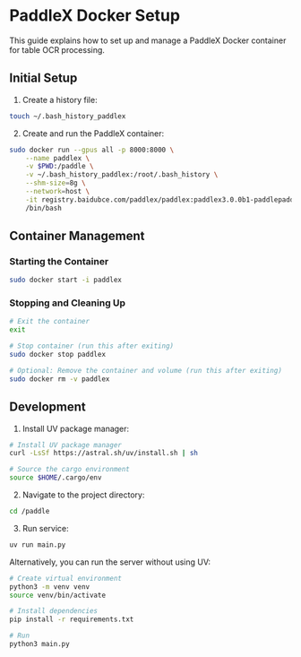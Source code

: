 # PaddleX Docker Setup

This guide explains how to set up and manage a PaddleX Docker container for table OCR processing.

## Initial Setup

1. Create a history file:
```bash
touch ~/.bash_history_paddlex
```

2. Create and run the PaddleX container:
```bash
sudo docker run --gpus all -p 8000:8000 \
    --name paddlex \
    -v $PWD:/paddle \
    -v ~/.bash_history_paddlex:/root/.bash_history \
    --shm-size=8g \
    --network=host \
    -it registry.baidubce.com/paddlex/paddlex:paddlex3.0.0b1-paddlepaddle3.0.0b1-gpu-cuda12.3-cudnn9.0-trt8.6 \
    /bin/bash
```

## Container Management

### Starting the Container
```bash
sudo docker start -i paddlex
```

### Stopping and Cleaning Up
```bash
# Exit the container
exit

# Stop container (run this after exiting)
sudo docker stop paddlex

# Optional: Remove the container and volume (run this after exiting)
sudo docker rm -v paddlex
```

## Development

1. Install UV package manager:
```bash
# Install UV package manager
curl -LsSf https://astral.sh/uv/install.sh | sh

# Source the cargo environment
source $HOME/.cargo/env
```

2. Navigate to the project directory:
```bash
cd /paddle
```

3. Run service:
```bash
uv run main.py
```

Alternatively, you can run the server without using UV:
```bash
# Create virtual environment
python3 -m venv venv
source venv/bin/activate

# Install dependencies
pip install -r requirements.txt

# Run
python3 main.py
```
